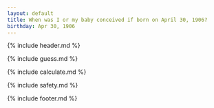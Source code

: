 ```yaml
---
layout: default
title: When was I or my baby conceived if born on April 30, 1906?
birthday: Apr 30, 1906
---
```


{% include header.md %}

{% include guess.md %}

{% include calculate.md %}

{% include safety.md %}

{% include footer.md %}



